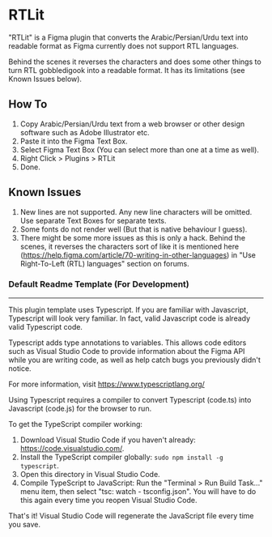 # RTLit

"RTLit" is a Figma plugin that converts the Arabic/Persian/Urdu text into readable format as Figma currently does not support RTL languages.

Behind the scenes it reverses the characters and does some other things to turn RTL gobbledigook into a readable format. It has its limitations (see Known Issues below).

## How To

1. Copy Arabic/Persian/Urdu text from a web browser or other design software such as Adobe Illustrator etc.
2. Paste it into the Figma Text Box.
3. Select Figma Text Box (You can select more than one at a time as well).
4. Right Click > Plugins > RTLit
5. Done.

## Known Issues

1. New lines are not supported. Any new line characters will be omitted. Use separate Text Boxes for separate texts.
2. Some fonts do not render well (But that is native behaviour I guess).
3. There might be some more issues as this is only a hack. Behind the scenes, it reverses the characters sort of like it is mentioned here (https://help.figma.com/article/70-writing-in-other-languages) in "Use Right-To-Left (RTL) languages" section on forums.


### Default Readme Template (For Development)

------

This plugin template uses Typescript. If you are familiar with Javascript, Typescript will
look very familiar. In fact, valid Javascript code is already valid Typescript code.

Typescript adds type annotations to variables. This allows code editors such as Visual Studio Code
to provide information about the Figma API while you are writing code, as well as help catch bugs
you previously didn't notice.

For more information, visit https://www.typescriptlang.org/

Using Typescript requires a compiler to convert Typescript (code.ts) into Javascript (code.js)
for the browser to run.

To get the TypeScript compiler working:

1. Download Visual Studio Code if you haven't already: https://code.visualstudio.com/.
2. Install the TypeScript compiler globally: `sudo npm install -g typescript`.
3. Open this directory in Visual Studio Code.
4. Compile TypeScript to JavaScript: Run the "Terminal > Run Build Task..." menu item,
    then select "tsc: watch - tsconfig.json". You will have to do this again every time
    you reopen Visual Studio Code.

That's it! Visual Studio Code will regenerate the JavaScript file every time you save.
